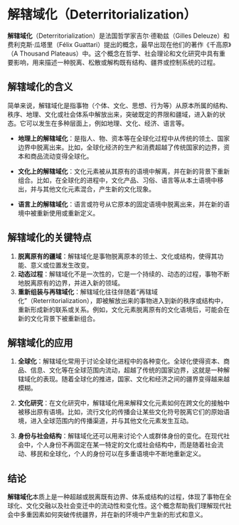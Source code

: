 # 解辖域化（Deterritorialization）
**解辖域化**（Deterritorialization）是法国哲学家吉尔·德勒兹（Gilles Deleuze）和费利克斯·瓜塔里（Félix Guattari）提出的概念，最早出现在他们的著作《千高原》（A Thousand Plateaus）中。这个概念在哲学、社会理论和文化研究中具有重要影响，用来描述一种脱离、松散或解构既有结构、疆界或控制系统的过程。

## 解辖域化的含义

简单来说，解辖域化是指事物（个体、文化、思想、行为等）从原本所属的结构、秩序、地理、文化或社会体系中解放出来，突破既定的界限和疆域，进入新的状态。它可以发生在多种层面上，例如地理、文化、经济、语言等。

- **地理上的解辖域化**：是指人、物、资本等在全球化过程中从传统的领土、国家边界中脱离出来。比如，全球化经济的生产和消费超越了传统国家的边界，资本和商品流动变得全球化。
  
- **文化上的解辖域化**：文化元素被从其原有的语境中解离，并在新的背景下重新组合。比如，在全球化的进程中，文化产品、习俗、语言等从本土语境中移出，并与其他文化元素混合，产生新的文化现象。

- **语言上的解辖域化**：语言或符号从它原本的固定语境中脱离出来，并在新的语境中被重新使用或重新定义。

## 解辖域化的关键特点
1. **脱离原有的疆域**：解辖域化是事物脱离原本的领土、文化或结构，使得其功能、意义或位置发生改变。
2. **动态过程**：解辖域化不是一次性的，它是一个持续的、动态的过程，事物不断地脱离原有的边界，并进入新的领域。
3. **重新组装与再辖域化**：解辖域化往往伴随着“再辖域化”（Reterritorialization），即被解放出来的事物进入到新的秩序或结构中，重新形成新的联系或关系。例如，文化元素脱离原有的文化语境后，可能会在新的文化背景下被重新组合。

## 解辖域化的应用

1. **全球化**：解辖域化常用于讨论全球化进程中的各种变化。全球化使得资本、商品、信息、文化等在全球范围内流动，超越了传统的国家边界，这就是一种解辖域化的表现。随着全球化的推进，国家、文化和经济之间的疆界变得越来越模糊。
  
2. **文化研究**：在文化研究中，解辖域化用来解释文化元素如何在跨文化的接触中被移出原有语境。比如，流行文化的传播会让某些文化符号脱离它们的原始语境，进入全球范围内的传播渠道，并与其他文化元素发生互动。

3. **身份与社会结构**：解辖域化还可以用来讨论个人或群体身份的变化。在现代社会中，个人身份不再固定在某一特定的文化或社会结构中，而是随着社会流动、移民和全球化，个人的身份可以在多重语境中不断地重新定义。

## 结论

**解辖域化**本质上是一种超越或脱离既有边界、体系或结构的过程，体现了事物在全球化、文化交融以及社会变迁中的流动性和变化性。这个概念帮助我们理解现代社会中多重因素如何突破传统疆界，并在新的环境中产生新的形式和意义。